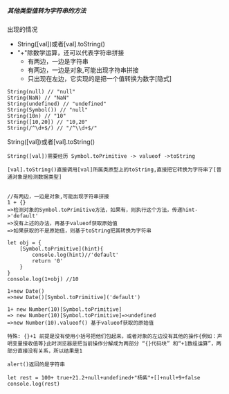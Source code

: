 ##### 其他类型值转为字符串的方法

出现的情况
+ String([val])或者[val].toString()
+ "+"除数学运算，还可以代表字符串拼接
    + 有两边，一边是字符串
    + 有两边，一边是对象,可能出现字符串拼接
    + 只出现在左边，它实现的是把一个值转换为数字[隐式]

```
String(null) // "null"
String(NaN) // "NaN"
String(undefined) // "undefined"
String(Symbol()) // "null"
String(10n) // "10"
String([10,20]) // "10,20"
String(/^\d+$/) // "/^\\d+$/"
```

String([val])或者[val].toString()

```
String([val])需要经历 Symbol.toPrimitive -> valueof ->toString

[val].toString()直接调用[val]所属类原型上的toString,直接把它转换为字符串了[普通对象是检测数据类型]
```

```

//有两边，一边是对象,可能出现字符串拼接
1 + {}
=>检测对象的Symbol.toPrimitive方法，如果有，则执行这个方法，传递hint->'default'
=>没有上述的办法，再基于valueof获取原始值
=>如果获取的不是原始值，则基于toString把其转换为字符串

let obj = {
    [Symbol.toPrimitive](hint){
        console.log(hint)//'default'
        return '0'
    }
}
console.log(1+obj) //10

1+new Date()
=>new Date()[Symbol.toPrimitive]('default')

1+ new Number(10)[Symbol.toPrimitive]
=> new Number(10)[Symbol.toPrimitive]=>undefined
=>new Number(10).valueof() 基于valueof获取的原始值

特殊: {}+1 前提是没有使用小括号把他们包起来，或者对象的左边没有其他的操作{例如：声明变量接收值等}此时浏览器是把当前操作分解成为两部分 “{}代码块” 和“+1数组运算”，两部分直接没有关系，所以结果是1

alert()返回的是字符串

let rest = 100+ true+21.2+null+undefined+"杨紫"+[]+null+9+false
console.log(rest)

```